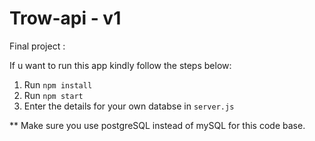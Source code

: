 # Trow-api - v1
Final project :

 If u want to run this app kindly follow the steps below:
 
1. Run `npm install`
2. Run `npm start`
3. Enter the details for your own databse in `server.js`

** Make sure you use postgreSQL instead of mySQL for this code base.

